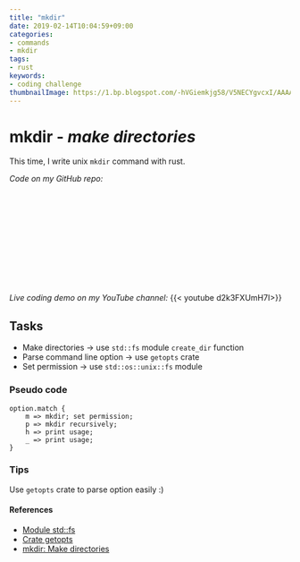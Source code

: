 ```yaml
---
title: "mkdir"
date: 2019-02-14T10:04:59+09:00
categories:
- commands
- mkdir
tags:
- rust
keywords:
- coding challenge
thumbnailImage: https://1.bp.blogspot.com/-hVGiemkjg58/V5NECYgvcxI/AAAAAAAA8gk/aj0H6AbBIV4XOIdF964KDN48oNCsy0qjgCLcB/s800/ha_kenkou_oldman.png
---
```


# mkdir - *make directories*

This time, I write unix `mkdir` command with rust.

*Code on my GitHub repo:*
<div class="iframely-embed"><div class="iframely-responsive" style="height: 168px; padding-bottom: 0;"><a href="https://github.com/kHigasa/rustcli/blob/master/mkdir/src/main.rs" data-iframely-url="//cdn.iframe.ly/jiilAig"></a></div></div><script async src="//cdn.iframe.ly/embed.js" charset="utf-8"></script>

*Live coding demo on my YouTube channel:*
{{< youtube d2k3FXUmH7I>}}

## Tasks

- Make directories -> use `std::fs` module `create_dir` function
- Parse command line option -> use `getopts` crate
- Set permission -> use `std::os::unix::fs` module

### Pseudo code

```
option.match {
    m => mkdir; set permission;
    p => mkdir recursively;
    h => print usage;
    _ => print usage;
}
```

### Tips

Use `getopts` crate to parse option easily :)

#### References

- [Module std::fs](https://doc.rust-lang.org/std/fs/index.html)
- [Crate getopts](https://docs.rs/getopts/)
- [mkdir: Make directories](https://www.gnu.org/software/coreutils/mkdir)

